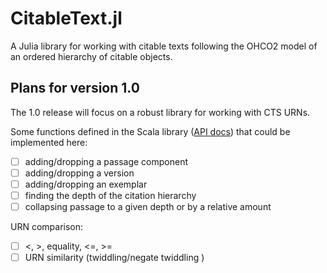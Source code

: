 # CitableText.jl

A Julia library for working with citable texts following the OHCO2 model of an ordered hierarchy of citable objects.

## Plans for version 1.0

The 1.0 release will focus on a robust library for working with CTS URNs.



Some functions defined in the Scala library ([API docs](https://cite-architecture.github.io/cite-api-docs/xcite/api/edu/holycross/shot/cite/CtsUrn.html)) that could be implemented here:

- [ ] adding/dropping a passage component
- [ ] adding/dropping a version
- [ ] adding/dropping an exemplar
- [ ] finding the depth of the citation hierarchy
- [ ] collapsing passage to a given depth or by a relative amount

URN comparison:

- [ ] <, >, equality, <=, >=
- [ ] URN similarity (twiddling/negate twiddling )
